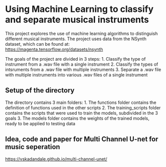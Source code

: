 # Using Machine Learning to classify and separate musical instruments
This project explores the use of machine learning algorithms to distinguish different musical instruments. The project uses data from the NSynth dataset, which can be found at:
    https://magenta.tensorflow.org/datasets/nsynth

The goals of the project are divided in 3 steps:
    1. Classify the type of instrument from a .wav file with a single instrument
    2. Classify the types of intsruments from a .wav file with multiple instruments
    3. Separate a .wav file with multiple instruments into various .wav files of a single instrument

## Setup of the directory
The directory contains 3 main folders:
    1. The functions folder contains the definition of functions used in the other scripts
    2. The training_scripts folder contains the scripts that were used to train the models, subdivided in the 3 goals
    3. The models folder contains the weights of the trained models, ready to be applied to testing data

## Idea, code and paper for Multi Channel U-net for music seperation
https://vskadandale.github.io/multi-channel-unet/

